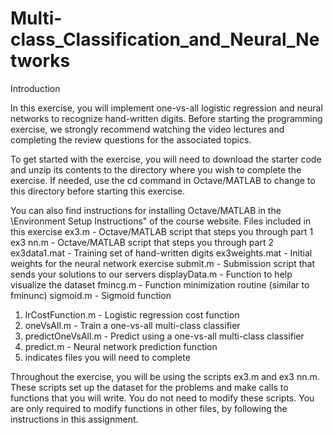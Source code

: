 # Multi-class_Classification_and_Neural_Networks

Introduction

In this exercise, you will implement one-vs-all logistic regression and neural networks to recognize hand-written digits. Before starting the programming exercise, we strongly recommend watching the video lectures and completing the review questions for the associated topics. 

To get started with the exercise, you will need to download the starter code and unzip its contents to the directory where you wish to complete the exercise. If needed, use the cd command in Octave/MATLAB to change to this directory before starting this exercise.

You can also find instructions for installing Octave/MATLAB in the \Environment Setup Instructions" of the course website. Files included in this exercise ex3.m - Octave/MATLAB script that steps you through part 1 ex3 nn.m - Octave/MATLAB script that steps you through part 2 ex3data1.mat - Training set of hand-written digits ex3weights.mat - Initial weights for the neural network exercise submit.m - Submission script that sends your solutions to our servers displayData.m - Function to help visualize the dataset fmincg.m - Function minimization routine (similar to fminunc) sigmoid.m - Sigmoid function

1. lrCostFunction.m - Logistic regression cost function
2. oneVsAll.m - Train a one-vs-all multi-class classifier
3. predictOneVsAll.m - Predict using a one-vs-all multi-class classifier
4. predict.m - Neural network prediction function
5. indicates files you will need to complete
   
Throughout the exercise, you will be using the scripts ex3.m and ex3 nn.m. These scripts set up the dataset for the problems and make calls to functions that you will write. You do not need to modify these scripts. You are only required to modify functions in other files, by following the instructions in this assignment.

